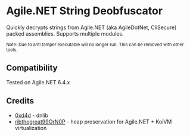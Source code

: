 # Agile.NET String Deobfuscator

Quickly decrypts strings from Agile.NET (aka AgileDotNet, CliSecure) packed assemblies. Supports multiple modules.

<sup>Note: Due to anti tamper executable will no longer run. This can be removed with other tools.</sup>

## Compatibility

Tested on Agile.NET 6.4.x

## Credits
- [0xd4d](https://github.com/0xd4d) - dnlib
- [ribthegreat99OrN0P](https://github.com/ribthegreat99OrN0P) - heap preservation for Agile.NET + KoiVM virtualization
